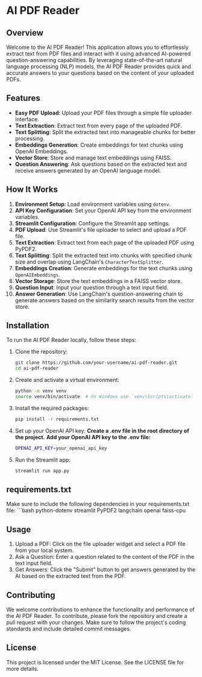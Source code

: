 # AI PDF Reader

## Overview

Welcome to the AI PDF Reader! This application allows you to effortlessly extract text from PDF files and interact with it using advanced AI-powered question-answering capabilities. By leveraging state-of-the-art natural language processing (NLP) models, the AI PDF Reader provides quick and accurate answers to your questions based on the content of your uploaded PDFs.

## Features

- **Easy PDF Upload**: Upload your PDF files through a simple file uploader interface.
- **Text Extraction**: Extract text from every page of the uploaded PDF.
- **Text Splitting**: Split the extracted text into manageable chunks for better processing.
- **Embeddings Generation**: Create embeddings for text chunks using OpenAI Embeddings.
- **Vector Store**: Store and manage text embeddings using FAISS.
- **Question Answering**: Ask questions based on the extracted text and receive answers generated by an OpenAI language model.

## How It Works

1. **Environment Setup**: Load environment variables using `dotenv`.
2. **API Key Configuration**: Set your OpenAI API key from the environment variables.
3. **Streamlit Configuration**: Configure the Streamlit app settings.
4. **PDF Upload**: Use Streamlit's file uploader to select and upload a PDF file.
5. **Text Extraction**: Extract text from each page of the uploaded PDF using PyPDF2.
6. **Text Splitting**: Split the extracted text into chunks with specified chunk size and overlap using LangChain's `CharacterTextSplitter`.
7. **Embeddings Creation**: Generate embeddings for the text chunks using `OpenAIEmbeddings`.
8. **Vector Storage**: Store the text embeddings in a FAISS vector store.
9. **Question Input**: Input your question through a text input field.
10. **Answer Generation**: Use LangChain's question-answering chain to generate answers based on the similarity search results from the vector store.

## Installation

To run the AI PDF Reader locally, follow these steps:

1. Clone the repository:
   ```bash
   git clone https://github.com/your-username/ai-pdf-reader.git
   cd ai-pdf-reader
2. Create and activate a virtual environment:
    ```bash
    python -m venv venv
    source venv/bin/activate  # On Windows use `venv\Scripts\activate`
3.  Install the required packages:
    ```bash
    pip install -r requirements.txt
4. Set up your OpenAI API key:
    **Create a .env file in the root directory of the project.**
    **Add your OpenAI API key to the .env file:**
    ```bash
    OPENAI_API_KEY=your_openai_api_key
5. Run the Streamlit app:
    ```bash
    streamlit run app.py

## requirements.txt
Make sure to include the following dependencies in your requirements.txt file:
    ```bash
    python-dotenv
    streamlit
    PyPDF2
    langchain
    openai
    faiss-cpu

## Usage
1. Upload a PDF: Click on the file uploader widget and select a PDF file from your local system.
2. Ask a Question: Enter a question related to the content of the PDF in the text input field.
3. Get Answers: Click the "Submit" button to get answers generated by the AI based on the extracted text from the PDF.


## Contributing
We welcome contributions to enhance the functionality and performance of the AI PDF Reader. To contribute, please fork the repository and create a pull request with your changes. Make sure to follow the project's coding standards and include detailed commit messages.

## License
This project is licensed under the MIT License. See the LICENSE file for more details.
